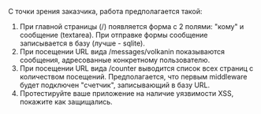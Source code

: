 С точки зрения заказчика, работа предполагается такой:

1. При главной страницы (/) появляется форма с 2 полями: "кому" и сообщение
(textarea). При отправке формы сообщение записывается в базу (лучше -
sqlite).
2. При посещении URL вида /messages/volkanin показываются сообщения,
адресованные конкретному пользователю.
3. При посещении URL вида /counter выводится список всех страниц с
количеством посещений. Предполагается, что первым middleware будет подключен
"счетчик", записывающий в базу URL.
4. Протестируйте ваше приложение на наличие уязвимости XSS, покажите как
защищались.

